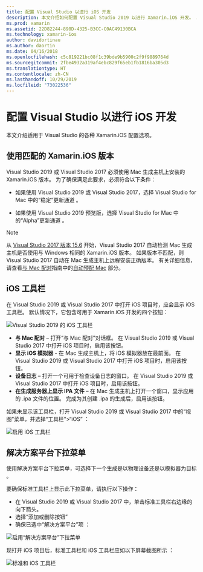 ```yaml
---
title: 配置 Visual Studio 以进行 iOS 开发
description: 本文介绍如何配置 Visual Studio 2019 以进行 Xamarin.iOS 开发。 其中具体讨论了如何配置已安装版本 Xamarin.iOS、iOS 工具栏和解决方案平台下拉菜单。
ms.prod: xamarin
ms.assetid: 22D82244-890D-4325-B3CC-C0AC49130BCA
ms.technology: xamarin-ios
author: davidortinau
ms.author: daortin
ms.date: 04/16/2018
ms.openlocfilehash: c5c819221bc08f1c39bde9b5900c2f9f9889764d
ms.sourcegitcommit: 2fbe4932a319af4ebc829f65eb1fb1816ba305d3
ms.translationtype: HT
ms.contentlocale: zh-CN
ms.lasthandoff: 10/29/2019
ms.locfileid: "73022536"
---
```

# <a name="configuring-visual-studio-for-ios-development"></a>配置 Visual Studio 以进行 iOS 开发

本文介绍适用于 Visual Studio 的各种 Xamarin.iOS 配置选项。 

## <a name="using-matching-xamarinios-versions"></a>使用匹配的 Xamarin.iOS 版本

Visual Studio 2019 或 Visual Studio 2017 必须使用 Mac 生成主机上安装的 Xamarin.iOS 版本。 为了确保满足此要求，必须符合以下条件：

- 如果使用 Visual Studio 2019 或 Visual Studio 2017，选择 Visual Studio for Mac 中的“稳定”更新通道  。

- 如果使用 Visual Studio 2019 预览版，选择 Visual Studio for Mac 中的“Alpha”更新通道  。

> [!NOTE]
> 从 [Visual Studio 2017 版本 15.6](https://docs.microsoft.com/visualstudio/releasenotes/vs2017-relnotes#automatic-macos-provisioning) 开始，Visual Studio 2017 自动检测 Mac 生成主机是否使用与 Windows 相同的 Xamarin.iOS 版本。 如果版本不匹配，则 Visual Studio 2017 自动在 Mac 生成主机上远程安装正确版本。 有关详细信息，请查看[与 Mac 配对](~/ios/get-started/installation/windows/connecting-to-mac/index.md)指南中的[自动预配 Mac](~/ios/get-started/installation/windows/connecting-to-mac/index.md#automatic-mac-provisioning) 部分。

## <a name="ios-toolbar"></a>iOS 工具栏

在 Visual Studio 2019 或 Visual Studio 2017 中打开 iOS 项目时，应会显示 iOS 工具栏。  默认情况下，它包含可用于 Xamarin.iOS 开发的四个按钮：

![Visual Studio 2019 的 iOS 工具栏](config-options-images/ios-toolbar.png)

- **与 Mac 配对** – 打开“与 Mac 配对”对话框。 在 Visual Studio 2019 或 Visual Studio 2017 中打开 iOS 项目时，启用该按钮。
- **显示 iOS 模拟器** - 在 Mac 生成主机上，将 iOS 模拟器放在最前面。 在 Visual Studio 2019 或 Visual Studio 2017 中打开 iOS 项目时，启用该按钮。
- **设备日志** – 打开一个可用于检查设备日志的窗口。 在 Visual Studio 2019 或 Visual Studio 2017 中打开 iOS 项目时，启用该按钮。
- **在生成服务器上显示 IPA 文件** – 在 Mac 生成主机上打开一个窗口，显示应用的 .ipa 文件的位置。 完成为其创建 .ipa 的生成后，启用该按钮。

如果未显示该工具栏，打开 Visual Studio 2019 或 Visual Studio 2017 中的“视图”菜单，并选择“工具栏”>“iOS”   ：

![启用 iOS 工具栏](config-options-images/ios-toolbar-enable.png "启用 iOS 工具栏")

## <a name="solution-platforms-drop-down-menu"></a>解决方案平台下拉菜单

使用解决方案平台下拉菜单，可选择下一个生成是以物理设备还是以模拟器为目标  。

要确保标准工具栏上显示此下拉菜单，请执行以下操作：

- 在 Visual Studio 2019 或 Visual Studio 2017 中，单击标准工具栏右边缘的向下箭头。
- 选择“添加或删除按钮”  
- 确保已选中“解决方案平台”项  ：

![启用“解决方案平台”下拉菜单](config-options-images/solution-platforms-enable.png "启用“解决方案平台”下拉菜单")

现打开 iOS 项目后，标准工具栏和 iOS 工具栏应如以下屏幕截图所示   ：

![标准和 iOS 工具栏](config-options-images/toolbars.png "标准和 iOS 工具栏")
